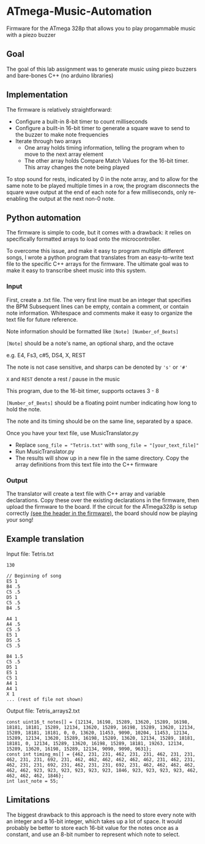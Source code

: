 # ATmega-Music-Automation
Firmware for the ATmega 328p that allows you to play progammable music with a piezo buzzer

## Goal
The goal of this lab assignment was to generate music using piezo buzzers and bare-bones C++ (no arduino libraries)

## Implementation
The firmware is relatively straightforward:
- Configure a built-in 8-bit timer to count milliseconds
- Configure a built-in 16-bit timer to generate a square wave to send to the buzzer to make note frequencies
- Iterate through two arrays
  - One array holds timing information, telling the program when to move to the next array element
  - The other array holds Compare Match Values for the 16-bit timer. This array changes the note being played

To stop sound for rests, indicated by 0 in the note array, and to allow for the same note to be played multiple times in a row, the program disconnects the square wave output at the end of each note for a few milliseconds, only re-enabling the output at the next non-0 note.

## Python automation
The firmware is simple to code, but it comes with a drawback: it relies on specifically formatted arrays to load onto the microcontroller.

To overcome this issue, and make it easy to program multiple different songs, I wrote a python program that translates from an easy-to-write text file to the specific C++ arrays for the firmware. The ultimate goal was to make it easy to transcribe sheet music into this system.

### Input
First, create a .txt file.
The very first line must be an integer that specifies the BPM
Subsequent lines can be empty, contain a comment, or contain note information. Whitespace and comments make it easy to organize the text file for future reference.

Note information should be formatted like ```[Note] [Number_of_Beats]```

```[Note]``` should be a note's name, an optional sharp, and the octave

  e.g. E4, Fs3, c#5, DS4, X, REST
  
  The note is not case sensitive, and sharps can be denoted by ```'s'``` or ```'#'```
  
  ```X``` and ```REST``` denote a rest / pause in the music
  
  This program, due to the 16-bit timer, supports octaves 3 - 8
  
  
  ```[Number_of_Beats]``` should be a floating point number indicating how long to hold the note.
  
  The note and its timing should be on the same line, separated by a space.
  
  
Once you have your text file, use MusicTranslator.py
- Replace ```song_file = "Tetris.txt"``` with ```song_file = "[your_text_file]"```
- Run MusicTranslator.py
- The results will show up in a new file in the same directory. Copy the array definitions from this text file into the C++ firmware


### Output
  The translator will create a text file with C++ array and variable declarations. Copy these over the existing declarations in the firmware, then upload the firmware to the board. If the circuit for the ATmega328p is setup correctly [(see the header in the firmware)](Lab06_Music_Box.ino), the board should now be playing your song!
  

## Example translation
Input file: Tetris.txt
```
130

// Beginning of song
E5 1
B4 .5
C5 .5
D5 1
C5 .5
B4 .5

A4 1
A4 .5
C5 .5
E5 1
D5 .5
C5 .5

B4 1.5
C5 .5
D5 1
E5 1
C5 1
A4 1
A4 1
X 1
... (rest of file not shown)
```

Output file: Tetris_arrays2.txt
```
const uint16_t notes[] = {12134, 16198, 15289, 13620, 15289, 16198, 18181, 18181, 15289, 12134, 13620, 15289, 16198, 15289, 13620, 12134, 15289, 18181, 18181, 0, 0, 13620, 11453, 9090, 10204, 11453, 12134, 15289, 12134, 13620, 15289, 16198, 15289, 13620, 12134, 15289, 18181, 18181, 0, 12134, 15289, 13620, 16198, 15289, 18181, 19263, 12134, 15289, 13620, 16198, 15289, 12134, 9090, 9090, 9631};
const int timing_ms[] = {462, 231, 231, 462, 231, 231, 462, 231, 231, 462, 231, 231, 692, 231, 462, 462, 462, 462, 462, 462, 231, 462, 231, 462, 231, 231, 692, 231, 462, 231, 231, 692, 231, 462, 462, 462, 462, 462, 462, 923, 923, 923, 923, 923, 923, 1846, 923, 923, 923, 923, 462, 462, 462, 462, 1846};
int last_note = 55;
```


## Limitations
The biggest drawback to this approach is the need to store every note with an integer and a 16-bit integer, which takes up a lot of space. It would probably be better to store each 16-bit value for the notes once as a constant, and use an 8-bit number to represent which note to select.
